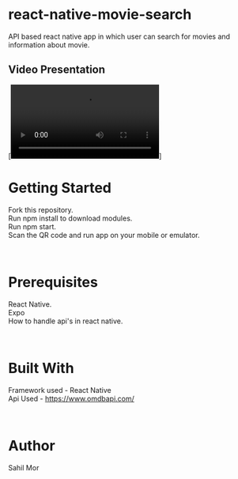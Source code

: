 # react-native-movie-search
API based react native app in which user can search for movies and information about movie.

## Video Presentation 
[![Watch the video](https://github.com/sahil-mor/react-native-movie-search/blob/master/Video/video.mp4)]

# Getting Started
Fork this repository.<br />
Run npm install to download modules.<br />
Run npm start.<br />
Scan the QR code and run app on your mobile or emulator.<br />

<br />

# Prerequisites
React Native.<br />
Expo <br />
How to handle api's in react native. <br />

<br />

# Built With 
Framework used - React Native <br />
Api Used - https://www.omdbapi.com/ <br />

<br />

# Author
Sahil Mor<br />
